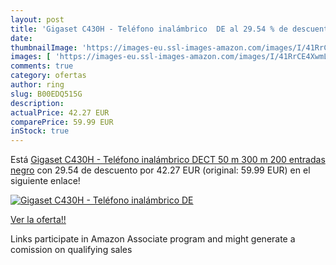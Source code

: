 ```yaml
---
layout: post
title: 'Gigaset C430H - Teléfono inalámbrico  DE al 29.54 % de descuento'
date: 
thumbnailImage: 'https://images-eu.ssl-images-amazon.com/images/I/41RrCE4XwmL._SL200_.jpg'
images: [ 'https://images-eu.ssl-images-amazon.com/images/I/41RrCE4XwmL._SL200_.jpg' ]
comments: true
category: ofertas
author: ring
slug: B00EDQ515G
description:
actualPrice: 42.27 EUR
comparePrice: 59.99 EUR
inStock: true
---
```


Está [Gigaset C430H - Teléfono inalámbrico  DECT  50 m  300 m  200 entradas  negro](https://www.amazon.es/dp/B00EDQ515G/?tag=tolees-21) con 29.54 de descuento por 42.27 EUR (original: 59.99 EUR) en el siguiente enlace!

[![Gigaset C430H - Teléfono inalámbrico  DE](https://images-eu.ssl-images-amazon.com/images/I/41RrCE4XwmL._SL200_.jpg)](https://www.amazon.es/dp/B00EDQ515G/?tag=tolees-21)

[Ver la oferta!!](https://www.amazon.es/dp/B00EDQ515G/?tag=tolees-21)

Links participate in Amazon Associate program and might generate a comission on qualifying sales


